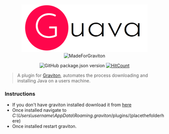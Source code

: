 <div align="center">
 <img src="./logo.png" sanitize="true" width="400" height="150"/></br>

 <img src="https://raw.githubusercontent.com/Graviton-Code-Editor/website/master/src/badges/made_for_graviton.svg?sanitize=true" alt="MadeForGraviton">

 ![GitHub package.json version](https://img.shields.io/github/package-json/v/yomiAdenaike01/Guava?style=flat-square) [![HitCount](http://hits.dwyl.io/yomiAdenaike01/Guava.svg)](http://hits.dwyl.io/yomiAdenaike01/Guava)
</div>

> A plugin for [Graviton](https://github.com/Graviton-Code-Editor/Graviton-App), automates the process downloading and installing Java on a users machine.


### Instructions 
- If you don't have graviton installed download it from [here](https://www.graviton.ml/)
- Once installed navigate to _C:\Users\username\AppData\Roaming\.graviton_/plugins/(placethefolderhere)
- Once installed restart graviton.





